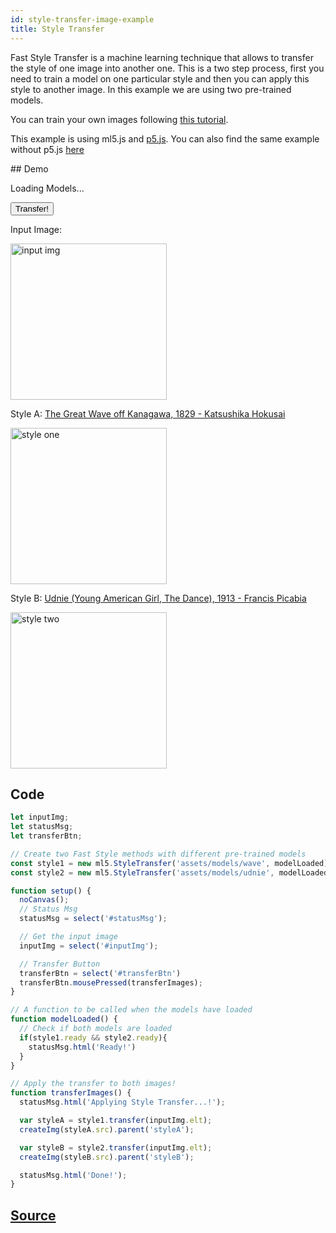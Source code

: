 ```yaml
---
id: style-transfer-image-example
title: Style Transfer
---
```


Fast Style Transfer is a machine learning technique that allows to transfer the style of one image into another one. This is a two step process, first you need to train a model on one particular style and then you can apply this style to another image. In this example we are using two pre-trained models.

You can train your own images following [this tutorial](#). 

This example is using ml5.js and [p5.js](https://p5js.org/). You can also find the same example without p5.js [here](https://github.com/ml5js/ml5-examples)

## Demo

<div id="example">
  <style>
    #example img {
      width: 250px;
      height: 250px;
      display: inline;
    }
  </style>

  <p id="statusMsg">Loading Models...</p>

  <button id="transferBtn">Transfer!</button>
  <p>Input Image:</p>

  <img src="assets/img/patagonia.jpg" alt="input img" id="inputImg">

  <div id="styleA">
    <p>Style A: <a href="https://en.wikipedia.org/wiki/The_Great_Wave_off_Kanagawa">The Great Wave off Kanagawa, 1829 - Katsushika Hokusai</a></p>
    <img src="assets/img/wave.jpg" alt="style one">
  </div>

  <div id="styleB">
    <p>Style B: <a href="https://en.wikipedia.org/wiki/The_Great_Wave_off_Kanagawa">Udnie (Young American Girl, The Dance), 1913 - Francis Picabia</a></p>
    <img src="assets/img/udnie.jpg" alt="style two">
  </div>

  <script src="assets/scripts/example-style-transfer-image.js"></script>
</div>



## Code

```javascript
let inputImg;
let statusMsg;
let transferBtn;

// Create two Fast Style methods with different pre-trained models
const style1 = new ml5.StyleTransfer('assets/models/wave', modelLoaded);
const style2 = new ml5.StyleTransfer('assets/models/udnie', modelLoaded);

function setup() {
  noCanvas();
  // Status Msg
  statusMsg = select('#statusMsg');

  // Get the input image
  inputImg = select('#inputImg');

  // Transfer Button
  transferBtn = select('#transferBtn')
  transferBtn.mousePressed(transferImages);
}

// A function to be called when the models have loaded
function modelLoaded() {
  // Check if both models are loaded
  if(style1.ready && style2.ready){
    statusMsg.html('Ready!')
  }
}

// Apply the transfer to both images!
function transferImages() {
  statusMsg.html('Applying Style Transfer...!');

  var styleA = style1.transfer(inputImg.elt);
  createImg(styleA.src).parent('styleA');

  var styleB = style2.transfer(inputImg.elt);
  createImg(styleB.src).parent('styleB');

  statusMsg.html('Done!');
}

```

## [Source](https://github.com/ITPNYU/ml5/tree/master/examples/fast_style_transfer)